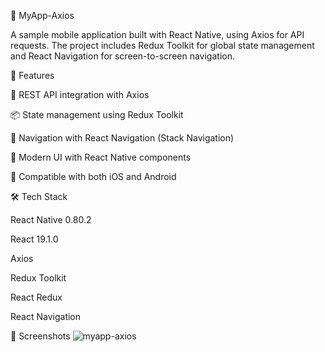 📱 MyApp-Axios

A sample mobile application built with React Native, using Axios for API requests.
The project includes Redux Toolkit for global state management and React Navigation for screen-to-screen navigation.

🚀 Features

🔗 REST API integration with Axios

📦 State management using Redux Toolkit

🧭 Navigation with React Navigation (Stack Navigation)

🎨 Modern UI with React Native components

📱 Compatible with both iOS and Android

🛠️ Tech Stack

React Native 0.80.2

React 19.1.0

Axios

Redux Toolkit

React Redux

React Navigation

📸 Screenshots 
![myapp-axios](https://github.com/user-attachments/assets/4395ef58-72ad-41f7-a9dc-c113fb990442)

